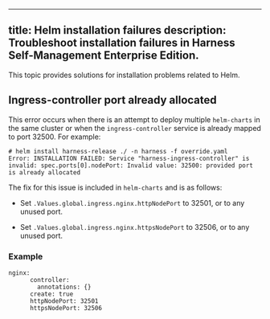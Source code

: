 
---
title: Helm installation failures
description: Troubleshoot installation failures in Harness Self-Management Enterprise Edition.
---

This topic provides solutions for installation problems related to Helm.

## Ingress-controller port already allocated

This error occurs when there is an attempt to deploy multiple `helm-charts` in the same cluster or when the `ingress-controller` service is already mapped to port 32500. For example:

```
# helm install harness-release ./ -n harness -f override.yaml
Error: INSTALLATION FAILED: Service "harness-ingress-controller" is invalid: spec.ports[0].nodePort: Invalid value: 32500: provided port is already allocated
```

The fix for this issue is included in `helm-charts` and is as follows:

- Set `.Values.global.ingress.nginx.httpNodePort` to 32501, or to any unused port.

- Set `.Values.global.ingress.nginx.httpsNodePort` to 32506, or to any unused port.

### Example

```
nginx:
      controller:
        annotations: {}
      create: true
      httpNodePort: 32501
      httpsNodePort: 32506
 ```

